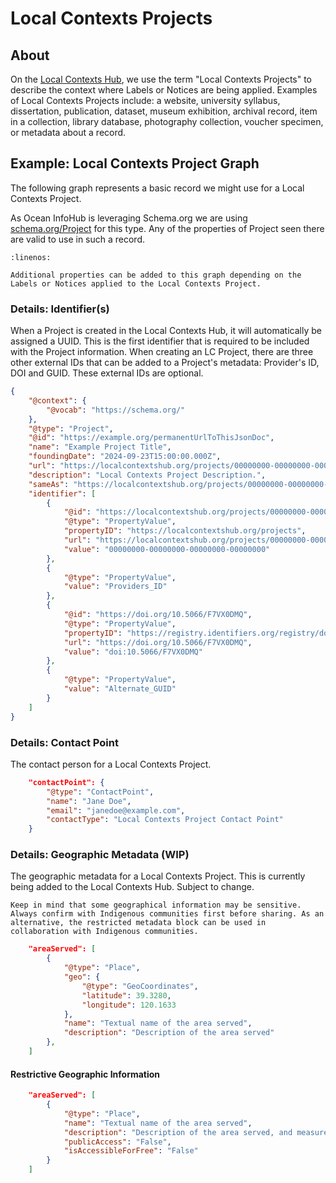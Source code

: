 # Local Contexts Projects

## About
On the [Local Contexts Hub](https://localcontextshub.org), we use the term "Local Contexts Projects" to describe the context where Labels or Notices are being applied. Examples of Local Contexts Projects include: a website, university syllabus, dissertation, publication, dataset, museum exhibition, archival record, item in a collection, library database, photography collection, voucher specimen, or metadata about a record.

## Example: Local Contexts Project Graph
The following graph represents a basic record we might use for a Local Contexts Project.

As Ocean InfoHub is leveraging Schema.org we are using [schema.org/Project](https://schema.org/Project) for this type. Any of the properties of Project seen there are valid to use in such a record.

```{literalinclude} ../../../odis-in/dataGraphs/thematics/projects/graphs/localContexts-project-example.json
:linenos:
```
```{note}
Additional properties can be added to this graph depending on the Labels or Notices applied to the Local Contexts Project.
```

### Details: Identifier(s)
When a Project is created in the Local Contexts Hub, it will automatically be assigned a UUID. This is the first identifier that is required to be included with the Project information. When creating an LC Project, there are three other external IDs that can be added to a Project's metadata: Provider's ID, DOI and GUID. These external IDs are optional.

```json
{
    "@context": {
        "@vocab": "https://schema.org/"
    },
    "@type": "Project",
    "@id": "https://example.org/permanentUrlToThisJsonDoc",
    "name": "Example Project Title",
    "foundingDate": "2024-09-23T15:00:00.000Z",
    "url": "https://localcontextshub.org/projects/00000000-00000000-00000000-00000000",
    "description": "Local Contexts Project Description.",
    "sameAs": "https://localcontextshub.org/projects/00000000-00000000-00000000-00000000",
    "identifier": [
        {
            "@id": "https://localcontextshub.org/projects/00000000-00000000-00000000-00000000",
            "@type": "PropertyValue",
            "propertyID": "https://localcontextshub.org/projects",
            "url": "https://localcontextshub.org/projects/00000000-00000000-00000000-00000000",
            "value": "00000000-00000000-00000000-00000000"
        },
        {
            "@type": "PropertyValue",
            "value": "Providers_ID"
        },
        {
            "@id": "https://doi.org/10.5066/F7VX0DMQ",
            "@type": "PropertyValue",
            "propertyID": "https://registry.identifiers.org/registry/doi",
            "url": "https://doi.org/10.5066/F7VX0DMQ",
            "value": "doi:10.5066/F7VX0DMQ"
        },
        {
            "@type": "PropertyValue",
            "value": "Alternate_GUID"
        }
    ]
}
```

### Details: Contact Point
The contact person for a Local Contexts Project.

```json
    "contactPoint": {
        "@type": "ContactPoint",
        "name": "Jane Doe",
        "email": "janedoe@example.com",
        "contactType": "Local Contexts Project Contact Point"
    }
```

### Details: Geographic Metadata (WIP)
The geographic metadata for a Local Contexts Project. This is currently being added to the Local Contexts Hub. Subject to change.
```{note}
Keep in mind that some geographical information may be sensitive. Always confirm with Indigenous communities first before sharing. As an alternative, the restricted metadata block can be used in collaboration with Indigenous communities.
```

```json
    "areaServed": [
        {
            "@type": "Place",
            "geo": {
                "@type": "GeoCoordinates",
                "latitude": 39.3280,
                "longitude": 120.1633
            },
            "name": "Textual name of the area served",
            "description": "Description of the area served"
        },
    ]
```

#### Restrictive Geographic Information
```json
    "areaServed": [
        {
            "@type": "Place",
            "name": "Textual name of the area served",
            "description": "Description of the area served, and measures needed to request access.",
            "publicAccess": "False",
            "isAccessibleForFree": "False"
        }
    ]
```

